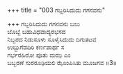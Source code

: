 +++
title = "003 ಗಬ್ಬರಿಸಿದುದು ಗಗನವನು"

+++
ಗಬ್ಬರಿಸಿದುದು ಗಗನವನು ಬಲು   
ಬೊಬ್ಬೆ ಬಹುವಿಧವಾದ್ಯರಭಸದ   
ನಿಬ್ಬರದ ನಿಡುಸೂಳು ಸೂಳೈಸಿದುದು ದಿಗುತಟವ   
ಉಬ್ಬುಗೆಡದಿರಿ ಕರ್ಣಪಾರ್ಥ ಸ   
ಗರ್ಭರಹಿರೋ ಪೂತು ಮಝ ಎಂ   
ಬಬ್ಬರಣೆ ಸುರರೂಢಿಯಲಿ ಝೊಂಪಿಸಿತು ಮೂಜಗವ       ॥3॥